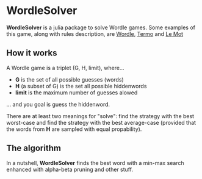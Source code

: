 # WordleSolver
**WordleSolver** is a julia package to solve Wordle games. Some examples of this game, along with rules description, are [Wordle](https://www.nytimes.com/games/wordle/index.html), [Termo](https://term.ooo/) and [Le Mot](https://wordle.louan.me/)

## How it works

A Wordle game is a triplet (G, H, limit), where...

* **G** is the set of all possible guesses (words)
* **H** (a subset of G) is the set all possible hiddenwords
* **limit** is the maximum number of guesses alowed

... and you goal is guess the hiddenword.

There are at least two meanings for "solve": find the strategy with the best worst-case and find the strategy with the best average-case (provided that the words from **H** are sampled with equal propability).

## The algorithm

In a nutshell, **WordleSolver** finds the best word with a min-max search enhanced with alpha-beta pruning and other stuff.
